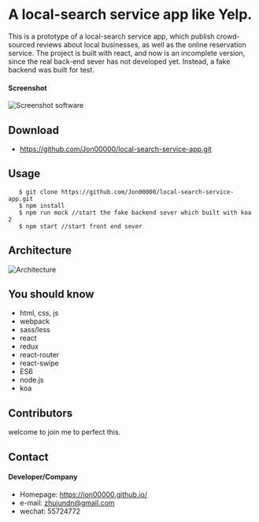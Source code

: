 A local-search service app like Yelp.
======
This is a prototype of a local-search service app, which publish crowd-sourced reviews about local businesses, as well as the online reservation service.
The project is built with react, and now is an incomplete version, since the real back-end sever has not developed yet. Instead, a fake backend was built for test.

#### Screenshot
![Screenshot software](http://url/screenshot-software.png "screenshot software")


## Download
* https://github.com/Jon00000/local-search-service-app.git


## Usage
```
   $ git clone https://github.com/Jon00000/local-search-service-app.git
   $ npm install
   $ npm run mock //start the fake backend sever which built with koa 2
   $ npm start //start front end sever
```

## Architecture
![Architecture](local-search-service-app/public/componentTree.png)

## You should know
* html, css, js
* webpack
* sass/less
* react 
* redux
* react-router 
* react-swipe
* ES6
* node.js
* koa


## Contributors
welcome to join me to perfect this.

## Contact
#### Developer/Company
* Homepage: https://jon00000.github.io/
* e-mail: zhujundn@gmail.com
* wechat: 55724772

